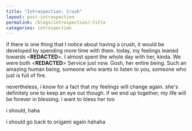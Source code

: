 ```yaml
---
title: "Introspection: Crush"
layout: post-introspection
permalink: /blogs/introspection/:title
categories: introspection
---
```


<!--

<span class='disable-selection' ondblclick="this.innerHTML=''">&lt;<b>REDACTED</b>&gt;</span>

-->

if there is one thing that I notice about having a crush, it would be developed by spending more time with them. today, my feelings leaned towards <span class='disable-selection' ondblclick="this.innerHTML='Amenda'">&lt;<b>REDACTED</b>&gt;</span>. I almost spent the whole day with her, kinda. We were both <span class='disable-selection' ondblclick="this.innerHTML='vocalists for Youth'">&lt;<b>REDACTED</b>&gt;</span> Service just now. Gosh, her entire being. Such an amazing human being, someone who wants to listen to you, someone who just is full of fire. 

nevertheless, i know for a fact that my feelings will change again. she's definitely one to keep an eye out though. if we end up together, my life will be forever in blessing. i want to bless her too

i should, haha

i should go back to origami again hahaha
